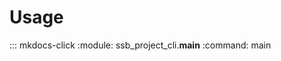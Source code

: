 # Usage

<!-- prettier-ignore-start -->

::: mkdocs-click
    :module: ssb_project_cli.__main__
    :command: main

<!-- prettier-ignore-end -->
